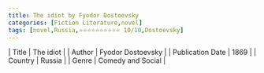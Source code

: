 ```yaml
---
title: The idiot by Fyodor Dostoevsky
categories: [Fiction Literature,novel]
tags: [novel,Russia,⭐⭐⭐⭐⭐⭐⭐⭐⭐⭐ 10/10,Dostoevsky]
---
```

        
| Title | The idiot  |
| Author |  Fyodor Dostoevsky  |
| Publication Date | 1869   |
| Country | Russia |
| Genre | Comedy and Social  |
        